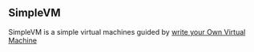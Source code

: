 ## SimpleVM

SimpleVM is a simple virtual machines guided by [write your Own Virtual Machine](https://www.jmeiners.com/lc3-vm/index.html)

